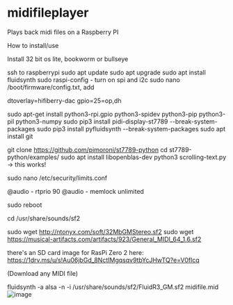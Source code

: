 # midifileplayer
Plays back midi files on a Raspberry PI

How to install/use

Install 32 bit os lite, bookworm or bullseye

ssh to raspberrypi
sudo apt update
sudo apt upgrade
sudo apt install fluidsynth
sudo raspi-config  - turn on spi and i2c
sudo nano /boot/firmware/config.txt, add

dtoverlay=hifiberry-dac
gpio=25=op,dh

sudo apt-get install python3-rpi.gpio python3-spidev python3-pip python3-pil python3-numpy
sudo pip3 install pidi-display-st7789 --break-system-packages
sudo pip3 install pyfluidsynth --break-system-packages
sudo apt install git

git clone  https://github.com/pimoroni/st7789-python
cd st7789-python/examples/
sudo apt install libopenblas-dev
python3 scrolling-text.py
-> this works!

sudo nano /etc/security/limits.conf

@audio - rtprio 90 
@audio - memlock unlimited

sudo reboot

cd /usr/share/sounds/sf2

sudo wget http://ntonyx.com/soft/32MbGMStereo.sf2
sudo wget https://musical-artifacts.com/artifacts/923/General_MIDI_64_1.6.sf2

there's an SD card image for RasPi Zero 2 here:  https://1drv.ms/u/s!Au06jbGd_8NctIMgqsqv9tbYcJHwTQ?e=V0flcq

(Download any MIDI file)

fluidsynth -a alsa -n -i /usr/share/sounds/sf2/FluidR3_GM.sf2 midifile.mid
![image](https://github.com/user-attachments/assets/79153b5c-3195-4052-aca8-ceaab21c4a7c)
